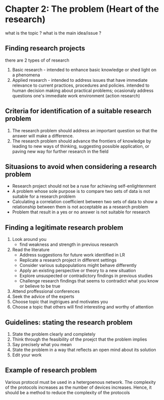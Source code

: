 # Chapter 2: The problem (Heart of the research)

what is the topic ?
what is the main idea/issue ?

## Finding research projects
there are 2 types of of research
1. Basic research - intended to enhance basic knowledge or shed light on a phenomena
2. Applied research - intended to address issues that have immediate relevance to current practices, procedures and policies. intended to human decision making about practical problems; ocasionaly address questions one's immediate work environment (action research)

## Criteria for identification of a suitable research problem
1. The research problem should address an important question so that the answer will make a difference.
2. The research problem should advance the frontiers of knowledge by leading to new ways of thinking, suggesting possible application, or paving new way for further research in the field

## Situasions to avoid when considering a research problem
- Research project should not be a ruse for achieving self-enlightenment
- A problem whose sole purpose is to compare two sets of data is not suitable for a research problem
- Calculating a correlation coefficient between two sets of data to show a relationship between them is not acceptable as a research problem
- Problem that result in a yes or no answer is not suitable for research

## Finding a legitimate research problem
1. Look around you
	- find weakness and strength in previous research
2. Read the literature
	- Address suggestions for future work identified in LR
	- Replicate a research project in different settings
	- Consider various subpopulations might behave differently
	- Apply an existing perspective or theory to a new situation
	- Explore unsuspected or contradictory findings in previous studies
	- Challenge research findings that seems to contradict what you know or believe to be true
3. Attend proffessional conferences
4. Seek the advice of the experts
5. Choose topic that ingtrigues and motivates you
6. Choose a topic that others will find interesting and worthy of attention

## Guidelines: stating the research problem
1. State the problem clearly and completely
2. Think through the feasibility of the proejct that the problem implies
3. Say precisely what you mean
4. State the problem in a way that reflects an open mind about its solution
5. Edit your work

## Example of research problem
Various protocol must be used in a hetergoenous network.
The complexity of the protocols increases as the number of devices increases.
Hence, it should be a method to reduce the complexity of the protocols
